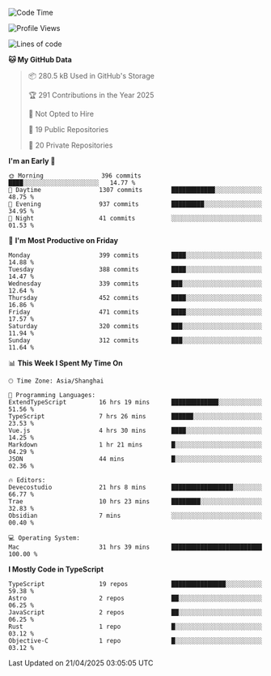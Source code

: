 <!--START_SECTION:waka-->
![Code Time](http://img.shields.io/badge/Code%20Time-3%2C362%20hrs%2048%20mins-blue)

![Profile Views](http://img.shields.io/badge/Profile%20Views-0-blue)

![Lines of code](https://img.shields.io/badge/From%20Hello%20World%20I%27ve%20Written-2.9%20million%20lines%20of%20code-blue)

**🐱 My GitHub Data** 

> 📦 280.5 kB Used in GitHub's Storage 
 > 
> 🏆 291 Contributions in the Year 2025
 > 
> 🚫 Not Opted to Hire
 > 
> 📜 19 Public Repositories 
 > 
> 🔑 20 Private Repositories 
 > 
**I'm an Early 🐤** 

```text
🌞 Morning                396 commits         ████░░░░░░░░░░░░░░░░░░░░░   14.77 % 
🌆 Daytime                1307 commits        ████████████░░░░░░░░░░░░░   48.75 % 
🌃 Evening                937 commits         █████████░░░░░░░░░░░░░░░░   34.95 % 
🌙 Night                  41 commits          ░░░░░░░░░░░░░░░░░░░░░░░░░   01.53 % 
```
📅 **I'm Most Productive on Friday** 

```text
Monday                   399 commits         ████░░░░░░░░░░░░░░░░░░░░░   14.88 % 
Tuesday                  388 commits         ████░░░░░░░░░░░░░░░░░░░░░   14.47 % 
Wednesday                339 commits         ███░░░░░░░░░░░░░░░░░░░░░░   12.64 % 
Thursday                 452 commits         ████░░░░░░░░░░░░░░░░░░░░░   16.86 % 
Friday                   471 commits         ████░░░░░░░░░░░░░░░░░░░░░   17.57 % 
Saturday                 320 commits         ███░░░░░░░░░░░░░░░░░░░░░░   11.94 % 
Sunday                   312 commits         ███░░░░░░░░░░░░░░░░░░░░░░   11.64 % 
```


📊 **This Week I Spent My Time On** 

```text
🕑︎ Time Zone: Asia/Shanghai

💬 Programming Languages: 
ExtendTypeScript         16 hrs 19 mins      █████████████░░░░░░░░░░░░   51.56 % 
TypeScript               7 hrs 26 mins       ██████░░░░░░░░░░░░░░░░░░░   23.53 % 
Vue.js                   4 hrs 30 mins       ████░░░░░░░░░░░░░░░░░░░░░   14.25 % 
Markdown                 1 hr 21 mins        █░░░░░░░░░░░░░░░░░░░░░░░░   04.29 % 
JSON                     44 mins             █░░░░░░░░░░░░░░░░░░░░░░░░   02.36 % 

🔥 Editors: 
Devecostudio             21 hrs 8 mins       █████████████████░░░░░░░░   66.77 % 
Trae                     10 hrs 23 mins      ████████░░░░░░░░░░░░░░░░░   32.83 % 
Obsidian                 7 mins              ░░░░░░░░░░░░░░░░░░░░░░░░░   00.40 % 

💻 Operating System: 
Mac                      31 hrs 39 mins      █████████████████████████   100.00 % 
```

**I Mostly Code in TypeScript** 

```text
TypeScript               19 repos            ███████████████░░░░░░░░░░   59.38 % 
Astro                    2 repos             ██░░░░░░░░░░░░░░░░░░░░░░░   06.25 % 
JavaScript               2 repos             ██░░░░░░░░░░░░░░░░░░░░░░░   06.25 % 
Rust                     1 repo              █░░░░░░░░░░░░░░░░░░░░░░░░   03.12 % 
Objective-C              1 repo              █░░░░░░░░░░░░░░░░░░░░░░░░   03.12 % 
```




 Last Updated on 21/04/2025 03:05:05 UTC
<!--END_SECTION:waka-->